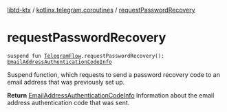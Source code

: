[libtd-ktx](../index.md) / [kotlinx.telegram.coroutines](index.md) / [requestPasswordRecovery](./request-password-recovery.md)

# requestPasswordRecovery

`suspend fun `[`TelegramFlow`](../kotlinx.telegram.core/-telegram-flow/index.md)`.requestPasswordRecovery(): `[`EmailAddressAuthenticationCodeInfo`](https://tdlibx.github.io/td/docs/org/drinkless/td/libcore/telegram/TdApi/EmailAddressAuthenticationCodeInfo.html)

Suspend function, which requests to send a password recovery code to an email address that was
previously set up.

**Return**
[EmailAddressAuthenticationCodeInfo](https://tdlibx.github.io/td/docs/org/drinkless/td/libcore/telegram/TdApi/EmailAddressAuthenticationCodeInfo.html) Information about the email address authentication
code that was sent.

